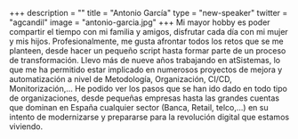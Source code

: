 +++
description = ""
title = "Antonio García"
type = "new-speaker"
twitter = "agcandil"
image = "antonio-garcia.jpg"
+++
Mi mayor hobby es poder compartir el tiempo con mi familia y amigos, disfrutar cada día con mi mujer y mis hijos. Profesionalmente, me gusta afrontar todos los retos que se me planteen, desde hacer un pequeño script hasta formar parte de un proceso de transformación. Llevo más de nueve años trabajando en atSistemas, lo que me ha permitido estar implicado en numerosos proyectos de mejora y automatización a nivel de Metodología, Organización, CI/CD, Monitorización,... He podido ver los pasos que se han ido dado en todo tipo de organizaciones, desde pequeñas empresas hasta las grandes cuentas que dominan en España cualquier sector (Banca, Retail, telco,...) en su intento de modernizarse y prepararse para la revolución digital que estamos viviendo.
